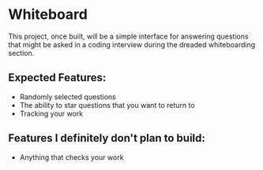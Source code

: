 # Whiteboard

This project, once built, will be a simple interface for answering questions that might be asked in a coding interview during the dreaded whiteboarding section.

## Expected Features:

* Randomly selected questions
* The ability to star questions that you want to return to
* Tracking your work

## Features I definitely don't plan to build:

* Anything that checks your work
